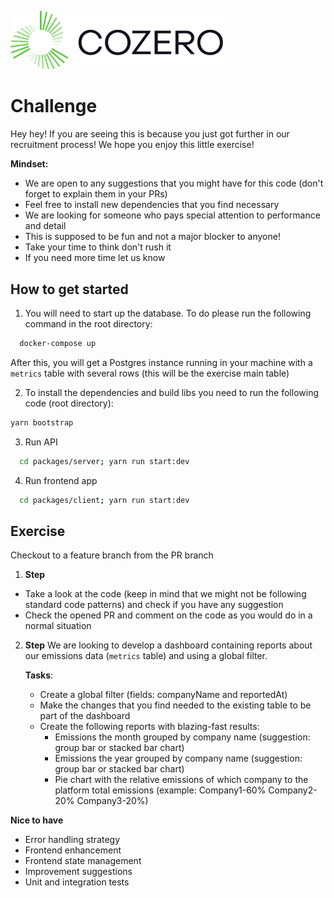 <p align="left">
  <a href="https://nestjs.com/" target="blank"><img src="./COZERO_LOGO.svg" width="340" alt="Nest Logo" /></a>
</p>

# Challenge

Hey hey! If you are seeing this is because you just got further in our recruitment process!
We hope you enjoy this little exercise!

**Mindset:**

- We are open to any suggestions that you might have for this code (don't forget to explain them in your PRs)
- Feel free to install new dependencies that you find necessary
- We are looking for someone who pays special attention to performance and detail
- This is supposed to be fun and not a major blocker to anyone!
- Take your time to think don't rush it
- If you need more time let us know

## How to get started

1. You will need to start up the database.
To do please run the following command in the root directory:
```bash
  docker-compose up
```
After this, you will get a Postgres instance running in your machine with a `metrics` table with several rows (this will be the exercise main table)

2. To install the dependencies and build libs you need to run the following code (root directory):

```bash
yarn bootstrap
```

3. Run API

```bash
  cd packages/server; yarn run start:dev
```

4. Run frontend app

```bash
  cd packages/client; yarn run start:dev
```

## Exercise
Checkout to a feature branch from the PR branch
1. **Step**
- Take a look at the code (keep in mind that we might not be following standard code patterns) and check if you have any suggestion
- Check the opened PR and comment on the code as you would do in a normal situation

2. **Step**
We are looking to develop a dashboard containing reports about our emissions data (`metrics` table) and using a global filter.

      **Tasks**:
      - Create a global filter (fields: companyName and reportedAt)
      - Make the changes that you find needed to the existing table to be part of the dashboard
      - Create the following reports with blazing-fast results:
        - Emissions the month grouped by company name (suggestion: group bar or stacked bar chart)
        - Emissions the year grouped by company name (suggestion: group bar or stacked bar chart)
        - Pie chart with the relative emissions of which company to the platform total emissions (example: Company1-60% Company2-20% Company3-20%)

**Nice to have**
- Error handling strategy
- Frontend enhancement
- Frontend state management
- Improvement suggestions
- Unit and integration tests